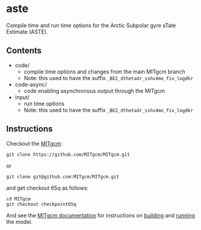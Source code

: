 # aste
Compile time and run time options for the
Arctic Subpolar gyre sTate Estimate (ASTE).

## Contents

- code/ 
    - compile time options and changes from the main MITgcm branch
    - Note: this used to have the suffix `_BE2_dthetadr_sshv4mo_fix_logdkr` 
- code-async/
    - code enabling asynchronous output through the MITgcm 
- input/
    - run time options
    - Note: this used to have the suffix `_BE2_dthetadr_sshv4mo_fix_logdkr`

## Instructions

Checkout the [MITgcm](https://github.com/MITgcm/MITgcm):

```
git clone https://github.com/MITgcm/MITgcm.git
```
or
```
git clone git@github.com:MITgcm/MITgcm.git
```

and get checkout 65q as follows:

``` 
cd MITgcm
git checkout checkpoint65q
```


And see the [MITgcm documentation](https://mitgcm.readthedocs.io/en/latest/index.html) for instructions on 
[building](https://mitgcm.readthedocs.io/en/latest/getting_started/getting_started.html#building-the-model)
and 
[running](https://mitgcm.readthedocs.io/en/latest/getting_started/getting_started.html#running-the-model)
the model.



